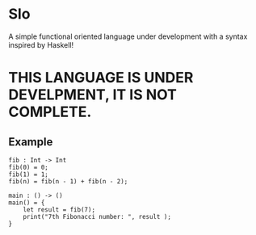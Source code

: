 # Slo
A simple functional oriented language under development with a syntax inspired by Haskell!

# THIS LANGUAGE IS UNDER DEVELPMENT, IT IS NOT COMPLETE.

## Example

```slo
fib : Int -> Int
fib(0) = 0;
fib(1) = 1;
fib(n) = fib(n - 1) + fib(n - 2);

main : () -> ()
main() = {
    let result = fib(7);
    print("7th Fibonacci number: ", result );
}
```
